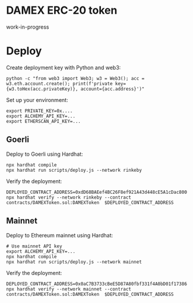 # DAMEX ERC-20 token

work-in-progress

# Deploy

Create deployment key with Python and web3:

```shell
python -c "from web3 import Web3; w3 = Web3(); acc = w3.eth.account.create(); print(f'private key={w3.toHex(acc.privateKey)}, account={acc.address}')"
```

Set up your environment:

```shell
export PRIVATE_KEY=0x....
export ALCHEMY_API_KEY=...
export ETHERSCAN_API_KEY=...
```

## Goerli

Deploy to Goerli using Hardhat:

```
npx hardhat compile
npx hardhat run scripts/deploy.js --network rinkeby
```

Verify the deployment:

```shell
DEPLOYED_CONTRACT_ADDRESS=0xdD68BAEef4BC26F8ef921A43d448cE5A1cDac800
npx hardhat verify --network rinkeby --contract contracts/DAMEXToken.sol:DAMEXToken  $DEPLOYED_CONTRACT_ADDRESS
```

## Mainnet

Deploy to Ethereum mainnet using Hardhat:

```
# Use mainnet API key
export ALCHEMY_API_KEY=...
npx hardhat compile
npx hardhat run scripts/deploy.js --network mainnet
```

Verify the deployment:

```shell
DEPLOYED_CONTRACT_ADDRESS=0x0aC7B3733cBeE5D87A80fbf331f4A0bD01f17386
npx hardhat verify --network mainnet --contract contracts/DAMEXToken.sol:DAMEXToken  $DEPLOYED_CONTRACT_ADDRESS
```

